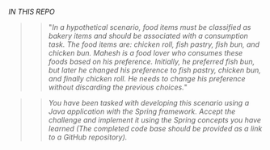 *IN THIS REPO*

>>"_In a hypothetical scenario, food items must be classified as bakery items and should
be associated with a consumption task. The food items are: chicken roll, fish pastry,
fish bun, and chicken bun. Mahesh is a food lover who consumes these foods based
on his preference. Initially, he preferred fish bun, but later he changed his preference
to fish pastry, chicken bun, and finally chicken roll. He needs to change his preference
without discarding the previous choices._"

>>_You have been tasked with developing this scenario using a Java application with the Spring
framework. Accept the challenge and implement it using the Spring concepts you have
learned (The completed code base should be provided as a link to a GitHub repository)._
